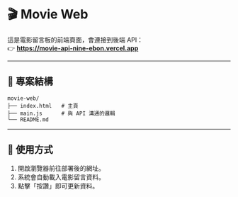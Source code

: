 # 🎬 Movie Web

這是電影留言板的前端頁面，會連接到後端 API：  
👉 **https://movie-api-nine-ebon.vercel.app**

---

## 📁 專案結構
```
movie-web/
├── index.html   # 主頁
├── main.js      # 與 API 溝通的邏輯
└── README.md
```

---

## 🚀 使用方式
1. 開啟瀏覽器前往部署後的網址。
2. 系統會自動載入電影留言資料。
3. 點擊「按讚」即可更新資料。
